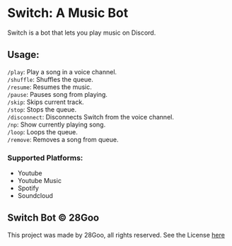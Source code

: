 # Switch: A Music Bot

Switch is a bot that lets you play music on Discord.

## Usage:
`/play`: Play a song in a voice channel. <br />
`/shuffle`: Shuffles the queue. <br />
`/resume`: Resumes the music. <br />
`/pause`: Pauses song from playing. <br />
`/skip`: Skips current track. <br />
`/stop`: Stops the queue. <br />
`/disconnect`: Disconnects Switch from the voice channel. <br />
`/np`: Show currently playing song. <br />
`/loop`: Loops the queue. <br />
`/remove`: Removes a song from queue. <br />

### Supported Platforms:

* Youtube
* Youtube Music
* Spotify
* Soundcloud

## Switch Bot © 28Goo
This project was made by 28Goo, all rights reserved. See the License [here](https://github.com/28Goo/Switch/blob/main/LICENSE)
